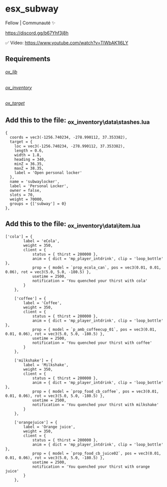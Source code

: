 # esx_subway

Fellow | Communauté ✨

https://discord.gg/b67Yhf3j8h

✅ Vídeo: https://www.youtube.com/watch?v=TlWbAK1l6LY

## Requirements

###### [ox_lib](https://github.com/overextended/ox_lib)
###### [ox_inventory](https://github.com/overextended/ox_inventory)
###### [ox_target](https://github.com/overextended/ox_target)

## **Add this to the file:** <sub>ox_inventory\data\stashes.lua</sub>
```
{
  coords = vec3(-1256.740234, -278.990112, 37.353382),
  target = {
    loc = vec3(-1256.740234, -278.990112, 37.353382),
    length = 0.6,
    width = 1.8,
    heading = 340,
    minZ = 36.35,
    maxZ = 38.35,
    label = 'Open personal locker'
  },
  name = 'subwaylocker',
  label = 'Personal Locker',
  owner = false,
  slots = 70,
  weight = 70000,
  groups = {['subway'] = 0}
},
```

## **Add this to the file:** <sub>ox_inventory\data\item.lua</sub>
```
['cola'] = {
		label = 'eCola',
		weight = 350,
		client = {
			status = { thirst = 200000 },
			anim = { dict = 'mp_player_intdrink', clip = 'loop_bottle' },
			prop = { model = `prop_ecola_can`, pos = vec3(0.01, 0.01, 0.06), rot = vec3(5.0, 5.0, -180.5) },
			usetime = 2500,
			notification = 'You quenched your thirst with cola'
		}
	},
	
	['coffee'] = {
		label = 'Coffee',
		weight = 350,
		client = {
			status = { thirst = 200000 },
			anim = { dict = 'mp_player_intdrink', clip = 'loop_bottle' },
			prop = { model = `p_amb_coffeecup_01`, pos = vec3(0.01, 0.01, 0.06), rot = vec3(5.0, 5.0, -180.5) },
			usetime = 2500,
			notification = 'You quenched your thirst with coffee'
		}
	},

	['milkshake'] = {
		label = 'Milkshake',
		weight = 350,
		client = {
			status = { thirst = 200000 },
			anim = { dict = 'mp_player_intdrink', clip = 'loop_bottle' },
			prop = { model = `prop_food_cb_coffee`, pos = vec3(0.01, 0.01, 0.06), rot = vec3(5.0, 5.0, -180.5) },
			usetime = 2500,
			notification = 'You quenched your thirst with milkshake'
		}
	}, 

	['orangejuice'] = {
		label = 'Orange juice',
		weight = 350,
		client = {
			status = { thirst = 200000 },
			anim = { dict = 'mp_player_intdrink', clip = 'loop_bottle' },
			prop = { model = `prop_food_cb_juice02`, pos = vec3(0.01, 0.01, 0.06), rot = vec3(5.0, 5.0, -180.5) },
			usetime = 2500,
			notification = 'You quenched your thirst with orange juice'
		}
	},
```
